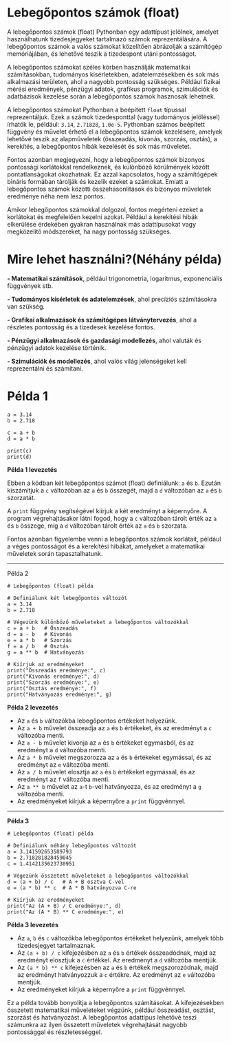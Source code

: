 
# Lebegőpontos számok (float)

A lebegőpontos számok (float) Pythonban egy adattípust jelölnek, amelyet használhatunk tizedesjegyeket tartalmazó számok reprezentálására. 
A lebegőpontos számok a valós számokat közelítően ábrázolják a számítógép memóriájában, és lehetővé teszik a tizedespont utáni pontosságot.

A lebegőpontos számokat széles körben használják matematikai számításokban, tudományos kísérletekben, adatelemzésekben és sok más alkalmazási területen, ahol a nagyobb pontosság szükséges.
Például fizikai mérési eredmények, pénzügyi adatok, grafikus programok, szimulációk és adatbázisok kezelése során a lebegőpontos számok hasznosak lehetnek.

A lebegőpontos számokat Pythonban a beépített `float` típussal reprezentáljuk. Ezek a számok tizedesponttal (vagy tudományos jelöléssel) írhatók le, például: `3.14`, `2.71828`, `1.0e-5`. 
Pythonban számos beépített függvény és művelet érhető el a lebegőpontos számok kezelésére, amelyek lehetővé teszik az alapműveletek (összeadás, kivonás, szorzás, osztás), a kerekítés, a lebegőpontos hibák kezelését és sok más műveletet.

Fontos azonban megjegyezni, hogy a lebegőpontos számok bizonyos pontossági korlátokkal rendelkeznek, és különböző körülmények között pontatlanságokat okozhatnak. Ez azzal kapcsolatos, hogy a számítógépek bináris formában tárolják és kezelik ezeket a számokat. Emiatt a lebegőpontos számok közötti összehasonlítások és bizonyos műveletek eredménye néha nem lesz pontos.

Amikor lebegőpontos számokkal dolgozol, fontos megérteni ezeket a korlátokat és megfelelően kezelni azokat. Például a kerekítési hibák elkerülése érdekében gyakran használnak más adattípusokat vagy megközelítő módszereket, ha nagy pontosság szükséges.

# Mire lehet használni?(Néhány példa)
**- Matematikai számítások**, például trigonometria, logaritmus, exponenciális függvények stb.

**- Tudományos kísérletek és adatelemzések**, ahol precíziós számításokra van szükség.

**- Grafikai alkalmazások és számítógépes látványtervezés**, ahol a részletes pontosság és a tizedesek kezelése fontos.

**- Pénzügyi alkalmazások és gazdasági modellezés**, ahol valuták és pénzügyi adatok kezelése történik.

**- Szimulációk és modellezés**, ahol valós világ jelenségeket kell reprezentálni és számítani.
                
# Példa 1
```
a = 3.14
b = 2.718

c = a + b
d = a * b

print(c)
print(d)

```

**Példa 1 levezetés**
 
Ebben a kódban két lebegőpontos számot (float) definiálunk: `a` és `b`. 
Ezután kiszámítjuk a `c` változóban az `a` és `b` összegét, majd a `d` változóban az `a` és `b` szorzatát.

A `print` függvény segítségével kiírjuk a két eredményt a képernyőre.
A program végrehajtásakor látni fogod, hogy a `c` változóban tárolt érték az `a` és `b` összege, míg a `d` változóban tárolt érték az `a` és `b` szorzata.

Fontos azonban figyelembe venni a lebegőpontos számok korlátait, például a véges pontosságot és a kerekítési hibákat, amelyeket a matematikai műveletek során tapasztalhatunk.

---

Példa 2

```
# Lebegőpontos (float) példa

# Definiálunk két lebegőpontos változót
a = 3.14
b = 2.718

# Végezünk különböző műveleteket a lebegőpontos változókkal
c = a + b   # Összeadás
d = a - b   # Kivonás
e = a * b   # Szorzás
f = a / b   # Osztás
g = a ** b  # Hatványozás

# Kiírjuk az eredményeket
print("Összeadás eredménye:", c)
print("Kivonás eredménye:", d)
print("Szorzás eredménye:", e)
print("Osztás eredménye:", f)
print("Hatványozás eredménye:", g)

```

**Példa 2 levezetés**

- Az `a` és `b` változókba lebegőpontos értékeket helyezünk.
- Az `a + b` művelet összeadja az `a` és `b` értékeket, és az eredményt a `c` változóba menti.
- Az `a - b` művelet kivonja az `a` és `b` értékeket egymásból, és az eredményt a `d` változóba menti.
- Az `a * b` művelet megszorozza az `a` és `b` értékeket egymással, és az eredményt az `e` változóba menti.
- Az `a / b` művelet elosztja az `a` és `b` értékeket egymással, és az eredményt az `f` változóba menti.
- Az `a ** b` művelet az `a`-t `b`-vel hatványozza, és az eredményt a `g` változóba menti.
- Az eredményeket kiírjuk a képernyőre a `print` függvénnyel.

---

**Példa 3**

```
# Lebegőpontos (float) példa

# Definiálunk néhány lebegőpontos változót
a = 3.141592653589793
b = 2.718281828459045
c = 1.4142135623730951

# Végezünk összetett műveleteket a lebegőpontos változókkal
d = (a + b) / c   # A + B osztva C-vel
e = (a * b) ** c  # A * B hatványozva C-re

# Kiírjuk az eredményeket
print("Az (A + B) / C eredménye:", d)
print("Az (A * B) ** C eredménye:", e)
```

**Példa 3 levezetés**

- Az `a`, `b` és `c` változókba lebegőpontos értékeket helyezünk, amelyek több tizedesjegyet tartalmaznak.
- Az `(a + b) / c` kifejezésben az `a` és `b` értékek összeadódnak, majd az eredményt elosztjuk a `c` értékkel. 
  Az eredményt a `d` változóba mentjük.
- Az `(a * b) ** c` kifejezésben az `a` és `b` értékek megszorozódnak, majd az eredményt hatványozzuk a `c` értékre. Az eredményt az `e` változóba mentjük.
- Az eredményeket kiírjuk a képernyőre a `print` függvénnyel.

Ez a példa tovább bonyolítja a lebegőpontos számításokat. 
A kifejezésekben összetett matematikai műveleteket végzünk, például összeadást, osztást, szorzást és hatványozást. 
A lebegőpontos adattípus lehetővé teszi számunkra az ilyen összetett műveletek végrehajtását nagyobb pontossággal és részletességgel.
